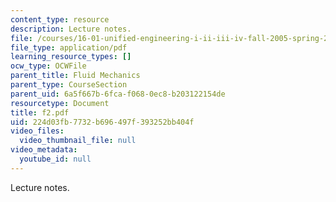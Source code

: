 ```yaml
---
content_type: resource
description: Lecture notes.
file: /courses/16-01-unified-engineering-i-ii-iii-iv-fall-2005-spring-2006/224d03fb7732b696497f393252bb404f_f2.pdf
file_type: application/pdf
learning_resource_types: []
ocw_type: OCWFile
parent_title: Fluid Mechanics
parent_type: CourseSection
parent_uid: 6a5f667b-6fca-f068-0ec8-b203122154de
resourcetype: Document
title: f2.pdf
uid: 224d03fb-7732-b696-497f-393252bb404f
video_files:
  video_thumbnail_file: null
video_metadata:
  youtube_id: null
---
```

Lecture notes.